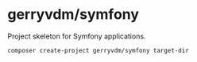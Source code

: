 gerryvdm/symfony
================

Project skeleton for Symfony applications.

    composer create-project gerryvdm/symfony target-dir
